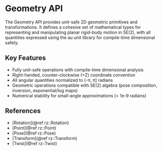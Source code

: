 # Geometry API
The Geometry API provides unit-safe 2D geometric primitives and transformations.
It defines a cohesive set of mathematical types for representing and manipulating planar rigid-body motion in SE(2), with all quantities expressed using the au unit library for compile-time dimensional safety.

## Key Features
- Fully unit-safe operations with compile-time dimensional analysis
- Right-handed, counter-clockwise (+Z) coordinate convention
- All angular quantities normalized to (-π, π] radians
- Geometric operations compatible with SE(2) algebra (pose composition, inversion, exponential/log maps)
- Numerical stability for small-angle approximations (< 1e-9 radians)

## References
- [Rotation](@ref rz::Rotation)
- [Point](@ref rz::Point)
- [Pose](@ref rz::Pose)
- [Transform](@ref rz::Transform)
- [Twist](@ref rz::Twist)
